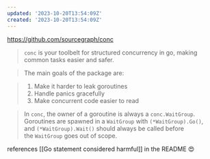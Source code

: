 ```yaml
---
updated: '2023-10-20T13:54:09Z'
created: '2023-10-20T13:54:09Z'
---
```

https://github.com/sourcegraph/conc

> `conc` is your toolbelt for structured concurrency in go, making common tasks easier and safer.

> The main goals of the package are:

> 1.  Make it harder to leak goroutines
> 2.  Handle panics gracefully
> 3.  Make concurrent code easier to read

> In `conc`, the owner of a goroutine is always a `conc.WaitGroup`. Goroutines are spawned in a `WaitGroup` with `(*WaitGroup).Go()`, and `(*WaitGroup).Wait()` should always be called before the `WaitGroup` goes out of scope.

references [[Go statement considered harmful]] in the README 😍